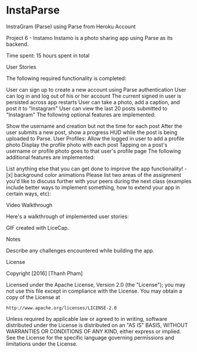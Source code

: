 # InstaParse
InstraGram (Parse) using Parse from Heroku Account

Project 6 - Instamo
Instamo is a photo sharing app using Parse as its backend.

Time spent: 15 hours spent in total

User Stories

The following required functionality is completed:

 User can sign up to create a new account using Parse authentication
 User can log in and log out of his or her account
 The current signed in user is persisted across app restarts
 User can take a photo, add a caption, and post it to "Instagram"
 User can view the last 20 posts submitted to "Instagram"
The following optional features are implemented:

 Show the username and creation but not the time for each post
 After the user submits a new post, show a progress HUD while the post is being uploaded to Parse.
 User Profiles:
 Allow the logged in user to add a profile photo
 Display the profile photo with each post
 Tapping on a post's username or profile photo goes to that user's profile page
The following additional features are implemented:

 List anything else that you can get done to improve the app functionality! -[x] background color animations
Please list two areas of the assignment you'd like to discuss further with your peers during the next class (examples include better ways to implement something, how to extend your app in certain ways, etc):

Video Walkthrough

Here's a walkthrough of implemented user stories:



GIF created with LiceCap.

Notes

Describe any challenges encountered while building the app.

License

Copyright [2016] [Thanh Pham]

Licensed under the Apache License, Version 2.0 (the "License");
you may not use this file except in compliance with the License.
You may obtain a copy of the License at

    http://www.apache.org/licenses/LICENSE-2.0

Unless required by applicable law or agreed to in writing, software
distributed under the License is distributed on an "AS IS" BASIS,
WITHOUT WARRANTIES OR CONDITIONS OF ANY KIND, either express or implied.
See the License for the specific language governing permissions and
limitations under the License.
